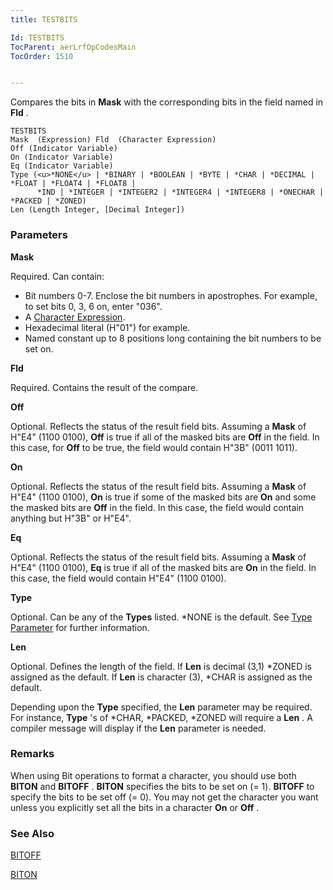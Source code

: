 ```yaml
---
title: TESTBITS

Id: TESTBITS
TocParent: aerLrfOpCodesMain
TocOrder: 1510


---
```


Compares the bits in **Mask** with the corresponding bits in the field named in **Fld** . 

```
TESTBITS
Mask  (Expression) Fld  (Character Expression)
Off (Indicator Variable)
On (Indicator Variable)
Eq (Indicator Variable)
Type (<u>*NONE</u> | *BINARY | *BOOLEAN | *BYTE | *CHAR | *DECIMAL | *FLOAT | *FLOAT4 | *FLOAT8 |
      *IND | *INTEGER | *INTEGER2 | *INTEGER4 | *INTEGER8 | *ONECHAR | *PACKED | *ZONED)
Len (Length Integer, [Decimal Integer])
```

### Parameters

**Mask** 

Required. Can contain:

- Bit numbers 0-7. Enclose the bit numbers in apostrophes. For example, to set bits 0, 3, 6 on, enter "036".
- A [Character Expression](Character_Expression.html).
- Hexadecimal literal (H"01") for example.
- Named constant up to 8 positions long containing the bit numbers to be set on.


**Fld** 

Required. Contains the result of the compare.


**Off** 

Optional. Reflects the status of the result field bits. Assuming a **Mask** of H"E4" (1100 0100), **Off** is true if all of the masked bits are **Off** in the field. In this case, for **Off** to be true, the field would contain H"3B" (0011 1011).


**On** 

Optional. Reflects the status of the result field bits. Assuming a **Mask** of H"E4" (1100 0100), **On** is true if some of the masked bits are **On** and some the masked bits are **Off** in the field. In this case, the field would contain anything but H"3B" or H"E4".


**Eq** 

Optional. Reflects the status of the result field bits. Assuming a **Mask** of H"E4" (1100 0100), **Eq** is true if all of the masked bits are **On** in the field. In this case, the field would contain H"E4" (1100 0100).


**Type** 

Optional. Can be any of the **Types** listed. *NONE is the default. See [Type Parameter](Type_Parameter.html) for further information.


**Len** 

Optional. Defines the length of the field. If **Len** is decimal (3,1) *ZONED is assigned as the default. If **Len** is character (3), *CHAR is assigned as the default. 

Depending upon the **Type** specified, the **Len** parameter may be required. For instance, **Type** 's of *CHAR, *PACKED, *ZONED will require a **Len** . A compiler message will display if the **Len** parameter is needed.


### Remarks
When using Bit operations to format a character, you should use both **BITON** and **BITOFF** . **BITON** specifies the bits to be set on (= 1). **BITOFF** to specify the bits to be set off (= 0). You may not get the character you want unless you explicitly set all the bits in a character **On** or **Off** . 

### See Also
[BITOFF](BITOFF.html)

[BITON](BITON.html) 
